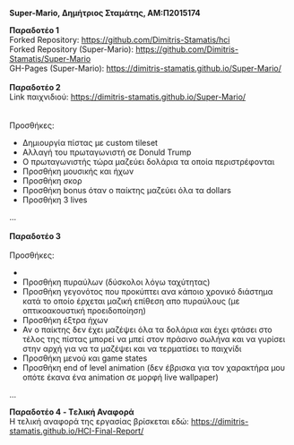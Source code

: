 <strong>Super-Mario, Δημήτριος Σταμάτης, ΑΜ:Π2015174

Παραδοτέο 1</strong><br>
Forked Repository: https://github.com/Dimitris-Stamatis/hci<br>
Forked Repository (Super-Mario): https://github.com/Dimitris-Stamatis/Super-Mario<br>
GH-Pages (Super-Mario): https://dimitris-stamatis.github.io/Super-Mario/<br>
<br>
<strong>Παραδοτέο 2</strong>
<br>Link παιχνιδιού: https://dimitris-stamatis.github.io/Super-Mario/<br>
<br><br>Προσθήκες:
<ul>
  <li>Δημιουργία πίστας με custom tileset</li>
  <li>Αλλαγή του πρωταγωνιστή σε Donuld Trump</li>
  <li>Ο πρωταγωνιστής τώρα μαζεύει δολάρια τα οποία περιστρέφονται</li>
  <li>Προσθήκη μουσικής και ήχων</li>
  <li>Προσθήκη σκορ</li>
  <li>Προσθήκη bonus όταν ο παίκτης μαζεύει όλα τα dollars</li>
  <li>Προσθήκη 3 lives</li>
</ul>
...
<br><br>
<strong>Παραδοτέο 3</strong>
<br><br>Προσθήκες:
<ul>
  <li></li>
  <li>Προσθήκη πυραύλων (δύσκολοι λόγω ταχύτητας)</li>
  <li>Προσθήκη γεγονότος που προκύπτει ανα κάποιο χρονικό διάστημα κατά το οποίο έρχεται μαζική επίθεση απο πυραύλους (με οπτικοακουστική προειδοποίηση)</li>
  <li>Προσθήκη έξτρα ήχων</li>
  <li>Αν ο παίκτης δεν έχει μαζέψει όλα τα δολάρια και έχει φτάσει στο τέλος της πίστας μπορεί να μπεί στον πράσινο σωλήνα και να γυρίσει στην αρχή για να τα μαζέψει και να τερματίσει το παιχνίδι</li>
  <li>Προσθήκη μενού και game states</li>
  <li>Προσθήκη end of level animation (δεν έβρισκα για τον χαρακτήρα μου οπότε έκανα ένα animation σε μορφή live wallpaper)</li>
</ul>
...

<strong>Παραδοτέο 4 - Tελική Αναφορά</strong>
<br>Η τελική αναφορά της εργασίας βρίσκεται εδώ: https://dimitris-stamatis.github.io/HCI-Final-Report/
